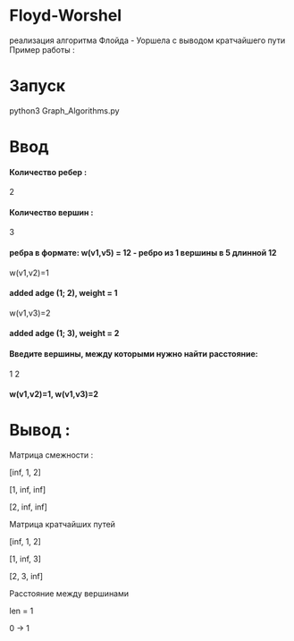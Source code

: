 # Floyd-Worshel
реализация алгоритма Флойда - Уоршела с выводом кратчайшего пути
Пример работы :

# Запуск
python3 Graph_Algorithms.py    


# Ввод
#### Количество ребер :

2 

#### Количество вершин :
3
#### ребра в формате:   w(v1,v5) = 12 - ребро из 1 вершины в 5 длинной 12 

w(v1,v2)=1

#### added adge (1; 2), weight = 1

w(v1,v3)=2

#### added adge (1; 3), weight = 2

#### Введите вершины, между которыми нужно найти расстояние:

1 2

#### w(v1,v2)=1, w(v1,v3)=2

# Вывод :

Матрица смежности : 

[inf, 1, 2]

[1, inf, inf]

[2, inf, inf]

Матрица кратчайших путей

[inf, 1, 2]

[1, inf, 3]

[2, 3, inf]

Расстояние между вершинами

len =  1

0 -> 1

